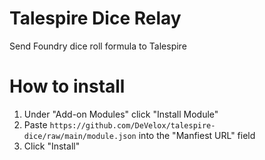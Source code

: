# Talespire Dice Relay
Send Foundry dice roll formula to Talespire

#  How to install
1. Under "Add-on Modules" click "Install Module"
2. Paste `https://github.com/DeVelox/talespire-dice/raw/main/module.json` into the "Manfiest URL" field
3. Click "Install"

